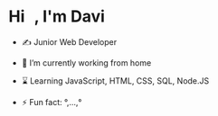 <h1 align="left">Hi <img src="https://raw.githubusercontent.com/kaueMarques/kaueMarques/master/hi.gif" width="10px">, I'm Davi</h1>

- ✍ Junior Web Developer 

- 🔭 I’m currently working from home

- ⌛ Learning JavaScript, HTML, CSS, SQL, Node.JS

- ⚡ Fun fact: °,...,°
